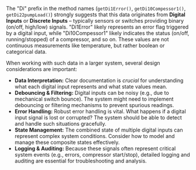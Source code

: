 The "Di" prefix in the method names (`getDi1Error()`, `getDi10Compessor1()`, `getDi22pumpLoad()`) strongly suggests that this data originates from **Digital Inputs** or **Discrete Inputs** – typically sensors or switches providing binary (on/off, high/low) signals. "Di1Error" likely represents an error flag triggered by a digital input, while "Di10Compessor1" likely indicates the status (on/off, running/stopped) of a compressor, and so on. These values are not continuous measurements like temperature, but rather boolean or categorical data.

When working with such data in a larger system, several design considerations are important:

*   **Data Interpretation:** Clear documentation is *crucial* for understanding what each digital input represents and what state values mean.
*   **Debouncing & Filtering:** Digital inputs can be noisy (e.g., due to mechanical switch bounce). The system might need to implement debouncing or filtering mechanisms to prevent spurious readings.
*   **Error Handling:** Robust error handling is vital. What happens if a digital input signal is lost or corrupted?  The system should be able to detect and handle such situations gracefully.
*   **State Management:** The combined state of multiple digital inputs can represent complex system conditions. Consider how to model and manage these composite states effectively.
*   **Logging & Auditing:** Because these signals often represent critical system events (e.g., errors, compressor start/stop), detailed logging and auditing are essential for troubleshooting and analysis.